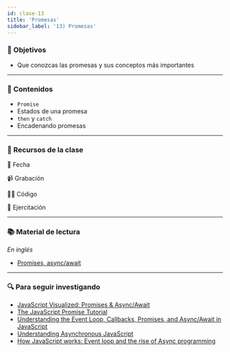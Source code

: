 ```yaml
---
id: clase-13
title: 'Promesas'
sidebar_label: '13) Promesas'
---
```


### 🏁 Objetivos

- Que conozcas las promesas y sus conceptos más importantes

---

### 📝 Contenidos

- `Promise`
- Estados de una promesa
- `then` y `catch`
- Encadenando promesas

---

### 🚀 Recursos de la clase

📆 Fecha

📹 Grabación

👩‍💻 Código

💪 Ejercitación

---

### 📚 Material de lectura

_En inglés_

- [Promises, async/await](https://javascript.info/async)

---

### 🔍 Para seguir investigando

- [JavaScript Visualized: Promises & Async/Await](https://dev.to/lydiahallie/javascript-visualized-promises-async-await-5gke)
- [The JavaScript Promise Tutorial](https://adrianmejia.com/promises-tutorial-concurrency-in-javascript-node/)
- [Understanding the Event Loop, Callbacks, Promises, and Async/Await in JavaScript](https://www.digitalocean.com/community/tutorials/understanding-the-event-loop-callbacks-promises-and-async-await-in-javascript)
- [Understanding Asynchronous JavaScript](https://blog.bitsrc.io/understanding-asynchronous-javascript-the-event-loop-74cd408419ff)
- [How JavaScript works: Event loop and the rise of Async programming](https://blog.sessionstack.com/how-javascript-works-event-loop-and-the-rise-of-async-programming-5-ways-to-better-coding-with-2f077c4438b5)
